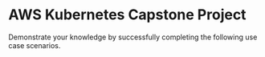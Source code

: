 # AWS Kubernetes Capstone Project
Demonstrate your knowledge by successfully completing the following use case scenarios. 
